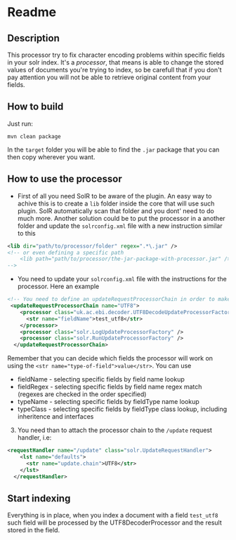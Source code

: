 # Readme

## Description
This processor try to fix character encoding problems within specific fields in your solr index.
It's a *processor*, that means is able to change the stored values of documents you're trying to index, so be carefull that if you don't pay attention 
you will not be able to retrieve original content from your fields.

## How to build
Just run:
```
mvn clean package
```
In the `target` folder you will be able to find the `.jar` package that you can then copy wherever you want. 

## How to use the processor

- First of all you need SolR to be aware of the plugin. An easy way to achive this is to create a `lib` folder inside the core that will use such plugin. SolR
automatically scan that folder and you dont' need to do much more. Another solution could be to put the processor in a another folder and update the `solrconfig.xml` file 
with a new instruction similar to this  
```xml
<lib dir="path/to/processor/folder" regex=".*\.jar" />
<!-- or even defining a specific path
	<lib path="path/to/processor/the-jar-package-with-processor.jar" />
-->
```
- You need to update your `solrconfig.xml` file with the instructions for the processor. Here an example
```xml
<!-- You need to define an updateRequestProcessorChain in order to make this work -->
 <updateRequestProcessorChain name="UTF8">
    <processor class="uk.ac.ebi.decoder.UTF8DecodeUpdateProcessorFactory">
      <str name="fieldName">test_utf8</str>
    </processor>
    <processor class="solr.LogUpdateProcessorFactory" />
    <processor class="solr.RunUpdateProcessorFactory" />
  </updateRequestProcessorChain>
```
Remember that you can decide which fields the processor will work on using the `<str name="type-of-field">value</str>`. You can use
- fieldName - selecting specific fields by field name lookup
- fieldRegex - selecting specific fields by field name regex match (regexes are checked in the order specified)
- typeName - selecting specific fields by fieldType name lookup
- typeClass - selecting specific fields by fieldType class lookup, including inheritence and interfaces

3. You need than to attach the processor chain to the `/update` request handler, i.e:
```xml
<requestHandler name="/update" class="solr.UpdateRequestHandler">
    <lst name="defaults">
      <str name="update.chain">UTF8</str>
    </lst>
  </requestHandler>
```

## Start indexing
Everything is in place, when you index a document with a field `test_utf8` such field will be processed by the UTF8DecoderProcessor and the result stored in the field.

